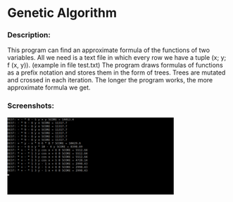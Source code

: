 <h1>Genetic Algorithm</h1>

<h3>Description:</h3>
This program can find an approximate formula of the functions of two variables.
All we need is a text file in which every row we have a tuple (x; y; f (x, y)). (example in file test.txt)
The program draws formulas of functions as a prefix notation and stores them in the form of trees.
Trees are mutated and crossed in each iteration. The longer the program works, the more approximate formula we get.

<h3>Screenshots:</h3>

<img src="scr1.png" width="75%">
